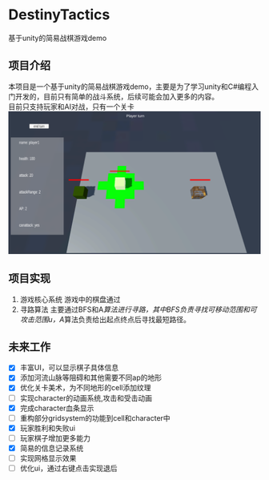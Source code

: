 # DestinyTactics
基于unity的简易战棋游戏demo
## 项目介绍
本项目是一个基于unity的简易战棋游戏demo，主要是为了学习unity和C#编程入门开发的，目前只有简单的战斗系统，后续可能会加入更多的内容。  
目前只支持玩家和AI对战，只有一个关卡  
![](image.png)
## 项目实现
1. 游戏核心系统
游戏中的棋盘通过
2. 寻路算法
主要通过BFS和A*算法进行寻路，其中BFS负责寻找可移动范围和可攻击范围u，A*算法负责给出起点终点后寻找最短路径。  
## 未来工作
- [x] 丰富UI，可以显示棋子具体信息
- [x] 添加河流山脉等阻碍和其他需要不同ap的地形
- [x] 优化关卡美术，为不同地形的cell添加纹理
- [ ] 实现character的动画系统,攻击和受击动画
- [x] 完成character血条显示
- [ ] 重构部分gridsystem的功能到cell和character中
- [x] 玩家胜利和失败ui
- [ ] 玩家棋子增加更多能力
- [x] 简易的信息记录系统
- [ ] 实现网格显示效果
- [ ] 优化ui，通过右键点击实现退后